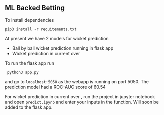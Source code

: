 ## ML Backed Betting
To install dependencies 

    pip3 install -r requitements.txt
    
At present we have 2 models for wicket prediction

 - Ball by ball wicket prediction running in flask app
 - Wicket prediction in current over

To run the flask app run

     python3 app.py
and go to `localhost:5050` as the webapp is running on port 5050. The prediction model had a ROC-AUC score of 60.54

For wicket prediction in current over , run the project in jupyter notebook and open `predict.ipynb` and enter your inputs in the function. Will soon be added to the flask app.

